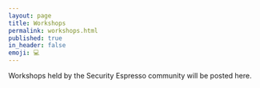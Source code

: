 ```yaml
---
layout: page
title: Workshops
permalink: workshops.html
published: true
in_header: false
emoji: 💻
---
```


Workshops held by the Security Espresso community will be posted here.
